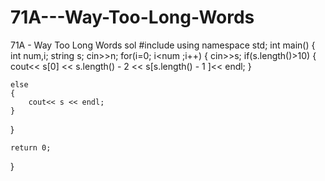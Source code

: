# 71A---Way-Too-Long-Words
71A - Way Too Long Words sol
#include <iostream>
using namespace std;
int main() {
int num,i;
string s;
cin>>n;
for(i=0; i<num ;i++)
{
    cin>>s;
    if(s.length()>10)
    {
        cout<< s[0] << s.length() - 2 << s[s.length() - 1 ]<< endl;
    }
    
    else
    {
        cout<< s << endl;
    }
    
}

    return 0;
}
